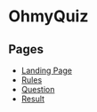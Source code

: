 # OhmyQuiz

## Pages
* [Landing Page](https://ohmyquiz.netlify.app/)
* [Rules](https://ohmyquizz.netlify.app/pages/rules/rules.html)
* [Question](https://ohmyquizz.netlify.app/pages/quiz-questions/question.html)
* [Result](https://ohmyquizz.netlify.app/pages/result/result.html)
